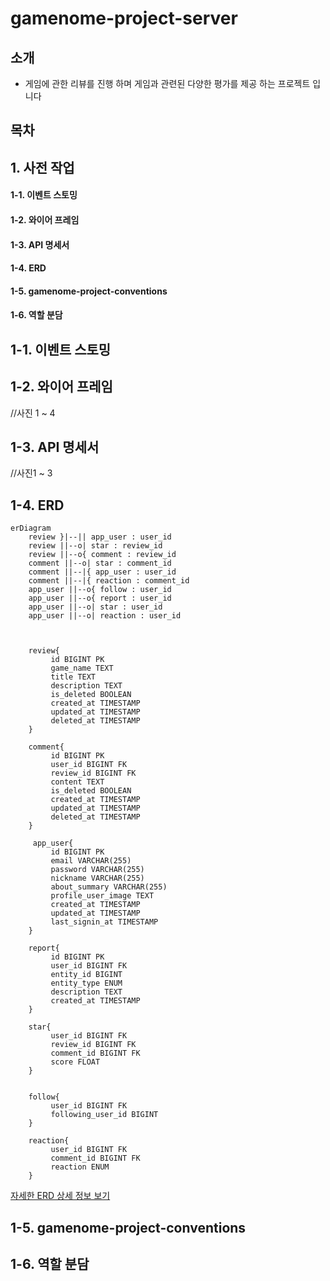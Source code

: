 # gamenome-project-server

## 소개

- 게임에 관한 리뷰를 진행 하며 게임과 관련된 다양한 평가를 제공 하는 프로젝트 입니다

## 목차

## 1. 사전 작업
#### 1-1. 이벤트 스토밍
#### 1-2. 와이어 프레임
#### 1-3. API 명세서
#### 1-4. ERD
#### 1-5. gamenome-project-conventions
#### 1-6. 역할 분담




## 1-1. 이벤트 스토밍
## 1-2. 와이어 프레임

//사진 1 ~ 4


## 1-3. API 명세서

//사진1 ~ 3


## 1-4. ERD
```mermaid
erDiagram
    review }|--|| app_user : user_id
    review ||--o| star : review_id
    review ||--o{ comment : review_id
    comment ||--o| star : comment_id
    comment ||--|{ app_user : user_id
    comment ||--|{ reaction : comment_id
    app_user ||--o{ follow : user_id
    app_user ||--o{ report : user_id
    app_user ||--o| star : user_id
    app_user ||--o| reaction : user_id



    review{
         id BIGINT PK
         game_name TEXT
         title TEXT
         description TEXT
         is_deleted BOOLEAN
         created_at TIMESTAMP
         updated_at TIMESTAMP
         deleted_at TIMESTAMP 
    }

    comment{
         id BIGINT PK
         user_id BIGINT FK
         review_id BIGINT FK
         content TEXT
         is_deleted BOOLEAN
         created_at TIMESTAMP
         updated_at TIMESTAMP
         deleted_at TIMESTAMP 
    }

     app_user{
         id BIGINT PK
         email VARCHAR(255)
         password VARCHAR(255)
         nickname VARCHAR(255)
         about_summary VARCHAR(255)
         profile_user_image TEXT
         created_at TIMESTAMP
         updated_at TIMESTAMP
         last_signin_at TIMESTAMP 
    }

    report{
         id BIGINT PK
         user_id BIGINT FK
         entity_id BIGINT 
         entity_type ENUM
         description TEXT
         created_at TIMESTAMP
    }

    star{
         user_id BIGINT FK
         review_id BIGINT FK
         comment_id BIGINT FK
         score FLOAT
    }


    follow{
         user_id BIGINT FK
         following_user_id BIGINT
    }

    reaction{
         user_id BIGINT FK
         comment_id BIGINT FK
         reaction ENUM
    }
```
[자세한 ERD 상세 정보 보기](https://www.erdcloud.com/d/2o4n8pSuC9zzytQvK)

## 1-5. gamenome-project-conventions
## 1-6. 역할 분담